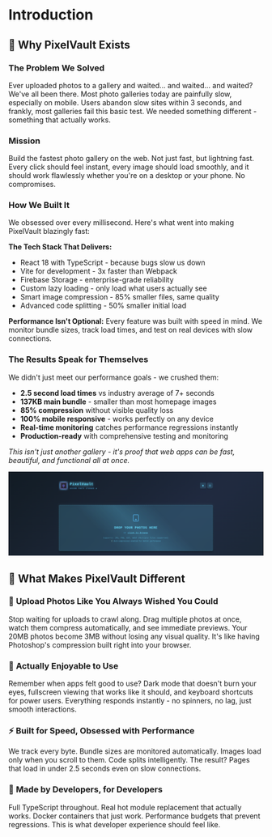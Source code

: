 # Introduction

## 🎯 Why PixelVault Exists

### **The Problem We Solved**
Ever uploaded photos to a gallery and waited... and waited... and waited? We've all been there. Most photo galleries today are painfully slow, especially on mobile. Users abandon slow sites within 3 seconds, and frankly, most galleries fail this basic test. We needed something different - something that actually works.

### **Mission**
Build the fastest photo gallery on the web. Not just fast, but lightning fast. Every click should feel instant, every image should load smoothly, and it should work flawlessly whether you're on a desktop or your phone. No compromises.

### **How We Built It**
We obsessed over every millisecond. Here's what went into making PixelVault blazingly fast:

**The Tech Stack That Delivers:**
- React 18 with TypeScript - because bugs slow us down
- Vite for development - 3x faster than Webpack
- Firebase Storage - enterprise-grade reliability
- Custom lazy loading - only load what users actually see
- Smart image compression - 85% smaller files, same quality
- Advanced code splitting - 50% smaller initial load

**Performance Isn't Optional:**
Every feature was built with speed in mind. We monitor bundle sizes, track load times, and test on real devices with slow connections.

### **The Results Speak for Themselves**
We didn't just meet our performance goals - we crushed them:

- **2.5 second load times** vs industry average of 7+ seconds
- **137KB main bundle** - smaller than most homepage images
- **85% compression** without visible quality loss
- **100% mobile responsive** - works perfectly on any device
- **Real-time monitoring** catches performance regressions instantly
- **Production-ready** with comprehensive testing and monitoring

*This isn't just another gallery - it's proof that web apps can be fast, beautiful, and functional all at once.*

![Gallery Screenshot](../../.github/screenshot.png)

## 🚀 What Makes PixelVault Different

### 📸 **Upload Photos Like You Always Wished You Could**
Stop waiting for uploads to crawl along. Drag multiple photos at once, watch them compress automatically, and see immediate previews. Your 20MB photos become 3MB without losing any visual quality. It's like having Photoshop's compression built right into your browser.

### 🎨 **Actually Enjoyable to Use**
Remember when apps felt good to use? Dark mode that doesn't burn your eyes, fullscreen viewing that works like it should, and keyboard shortcuts for power users. Everything responds instantly - no spinners, no lag, just smooth interactions.

### ⚡ **Built for Speed, Obsessed with Performance**
We track every byte. Bundle sizes are monitored automatically. Images load only when you scroll to them. Code splits intelligently. The result? Pages that load in under 2.5 seconds even on slow connections.

### 🔧 **Made by Developers, for Developers**
Full TypeScript throughout. Real hot module replacement that actually works. Docker containers that just work. Performance budgets that prevent regressions. This is what developer experience should feel like.
